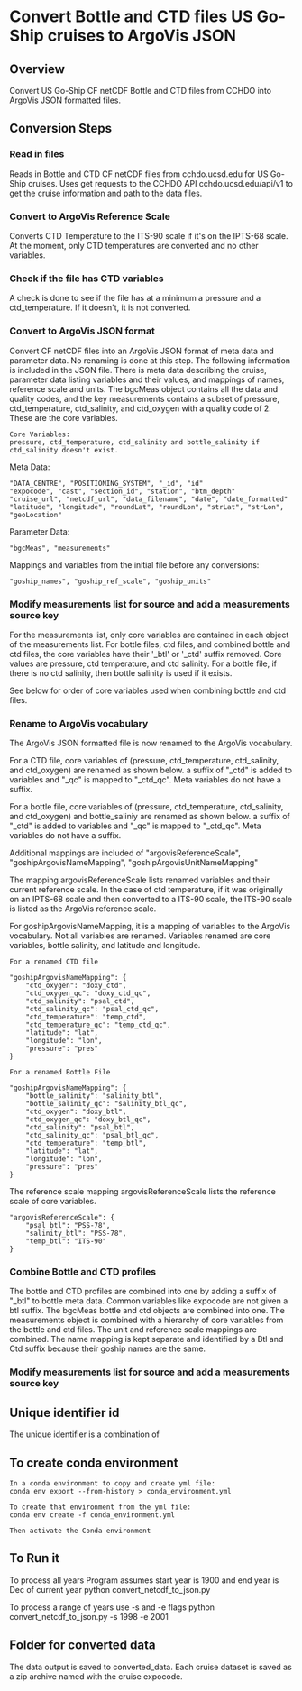 # Convert Bottle and CTD files US Go-Ship cruises to ArgoVis JSON

## Overview

Convert US Go-Ship CF netCDF Bottle and CTD files from CCHDO into ArgoVis JSON
formatted files.

## Conversion Steps

### Read in files

Reads in Bottle and CTD CF netCDF files from cchdo.ucsd.edu for US Go-Ship
cruises. Uses get requests to the CCHDO API cchdo.ucsd.edu/api/v1 to get the
cruise information and path to the data files.

### Convert to ArgoVis Reference Scale

Converts CTD Temperature to the ITS-90 scale if it's on the IPTS-68 scale. At
the moment, only CTD temperatures are converted and no other variables.

### Check if the file has CTD variables

A check is done to see if the file has at a minimum a pressure and a
ctd_temperature. If it doesn't, it is not converted.

### Convert to ArgoVis JSON format

Convert CF netCDF files into an ArgoVis JSON format of meta data and parameter
data. No renaming is done at this step. The following information is included in
the JSON file. There is meta data describing the cruise, parameter data listing
variables and their values, and mappings of names, reference scale and units.
The bgcMeas object contains all the data and quality codes, and the key
measurements contains a subset of pressure, ctd_temperature, ctd_salinity, and
ctd_oxygen with a quality code of 2. These are the core variables.

    Core Variables:
    pressure, ctd_temperature, ctd_salinity and bottle_salinity if ctd_salinity doesn't exist.

Meta Data:

    "DATA_CENTRE", "POSITIONING_SYSTEM", "_id", "id"
    "expocode", "cast", "section_id", "station", "btm_depth"
    "cruise_url", "netcdf_url", "data_filename", "date", "date_formatted"
    "latitude", "longitude", "roundLat", "roundLon", "strLat", "strLon", "geoLocation"

Parameter Data:

    "bgcMeas", "measurements"

Mappings and variables from the initial file before any conversions:

    "goship_names", "goship_ref_scale", "goship_units"

### Modify measurements list for source and add a measurements source key

For the measurements list, only core variables are contained in each object of
the measurements list. For bottle files, ctd files, and combined bottle and ctd
files, the core variables have their '\_btl' or '\_ctd' suffix removed. Core
values are pressure, ctd temperature, and ctd salinity. For a bottle file, if
there is no ctd salinity, then bottle salinity is used if it exists.

See below for order of core variables used when combining bottle and ctd files.

### Rename to ArgoVis vocabulary

The ArgoVis JSON formatted file is now renamed to the ArgoVis vocabulary.

For a CTD file, core variables of (pressure, ctd_temperature, ctd_salinity, and
ctd_oxygen) are renamed as shown below. a suffix of "\_ctd" is added to
variables and "\_qc" is mapped to "\_ctd_qc". Meta variables do not have a
suffix.

For a bottle file, core variables of (pressure, ctd_temperature, ctd_salinity,
and ctd_oxygen) and bottle_saliniy are renamed as shown below. a suffix of
"\_ctd" is added to variables and "\_qc" is mapped to "\_ctd_qc". Meta variables
do not have a suffix.

Additional mappings are included of "argovisReferenceScale",
"goshipArgovisNameMapping", "goshipArgovisUnitNameMapping"

The mapping argovisReferenceScale lists renamed variables and their current
reference scale. In the case of ctd temperature, if it was originally on an
IPTS-68 scale and then converted to a ITS-90 scale, the ITS-90 scale is listed
as the ArgoVis reference scale.

For goshipArgovisNameMapping, it is a mapping of variables to the ArgoVis
vocabulary. Not all variables are renamed. Variables renamed are core variables,
bottle salinity, and latitude and longitude.

    For a renamed CTD file

    "goshipArgovisNameMapping": {
        "ctd_oxygen": "doxy_ctd",
        "ctd_oxygen_qc": "doxy_ctd_qc",
        "ctd_salinity": "psal_ctd",
        "ctd_salinity_qc": "psal_ctd_qc",
        "ctd_temperature": "temp_ctd",
        "ctd_temperature_qc": "temp_ctd_qc",
        "latitude": "lat",
        "longitude": "lon",
        "pressure": "pres"
    }

    For a renamed Bottle File

    "goshipArgovisNameMapping": {
        "bottle_salinity": "salinity_btl",
        "bottle_salinity_qc": "salinity_btl_qc",
        "ctd_oxygen": "doxy_btl",
        "ctd_oxygen_qc": "doxy_btl_qc",
        "ctd_salinity": "psal_btl",
        "ctd_salinity_qc": "psal_btl_qc",
        "ctd_temperature": "temp_btl",
        "latitude": "lat",
        "longitude": "lon",
        "pressure": "pres"
    }

The reference scale mapping argovisReferenceScale lists the reference scale of
core variables.

    "argovisReferenceScale": {
        "psal_btl": "PSS-78",
        "salinity_btl": "PSS-78",
        "temp_btl": "ITS-90"
    }

### Combine Bottle and CTD profiles

The bottle and CTD profiles are combined into one by adding a suffix of "\_btl"
to bottle meta data. Common variables like expocode are not given a btl suffix.
The bgcMeas bottle and ctd objects are combined into one. The measurements
object is combined with a hierarchy of core variables from the bottle and ctd
files. The unit and reference scale mappings are combined. The name mapping is
kept separate and identified by a Btl and Ctd suffix because their goship names
are the same.

### Modify measurements list for source and add a measurements source key

## Unique identifier id

The unique identifier is a combination of <expocode>_<station>_<cast>

## To create conda environment

    In a conda environment to copy and create yml file:
    conda env export --from-history > conda_environment.yml

    To create that environment from the yml file:
    conda env create -f conda_environment.yml

    Then activate the Conda environment

## To Run it

To process all years
    Program assumes start year is 1900 and end year is Dec of current year
    python convert_netcdf_to_json.py

To process a range of years use -s and -e flags
    python convert_netcdf_to_json.py -s 1998 -e 2001


## Folder for converted data

The data output is saved to converted_data. Each cruise dataset is saved as a
zip archive named with the cruise expocode.
